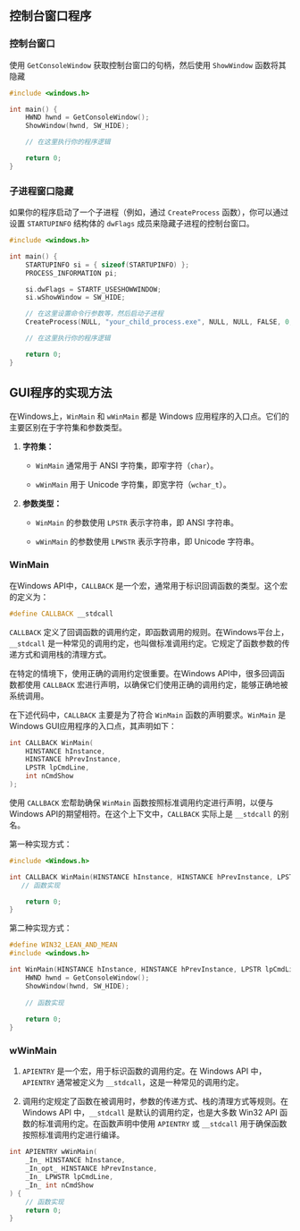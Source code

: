 ## 控制台窗口程序

### 控制台窗口

使用 `GetConsoleWindow` 获取控制台窗口的句柄，然后使用 `ShowWindow` 函数将其隐藏

```C++
#include <windows.h>

int main() {
    HWND hwnd = GetConsoleWindow();
    ShowWindow(hwnd, SW_HIDE);

    // 在这里执行你的程序逻辑

    return 0;
}
```

### 子进程窗口隐藏

如果你的程序启动了一个子进程（例如，通过 `CreateProcess` 函数），你可以通过设置 `STARTUPINFO` 结构体的 `dwFlags` 成员来隐藏子进程的控制台窗口。

```C++
#include <windows.h>

int main() {
    STARTUPINFO si = { sizeof(STARTUPINFO) };
    PROCESS_INFORMATION pi;

    si.dwFlags = STARTF_USESHOWWINDOW;
    si.wShowWindow = SW_HIDE;

    // 在这里设置命令行参数等，然后启动子进程
    CreateProcess(NULL, "your_child_process.exe", NULL, NULL, FALSE, 0, NULL, NULL, &si, &pi);

    // 在这里执行你的程序逻辑

    return 0;
}
```

## GUI程序的实现方法

在Windows上，`WinMain` 和 `wWinMain` 都是 Windows 应用程序的入口点。它们的主要区别在于字符集和参数类型。

1. **字符集：**

   - `WinMain` 通常用于 ANSI 字符集，即窄字符（`char`）。

   - `wWinMain` 用于 Unicode 字符集，即宽字符（`wchar_t`）。

1. **参数类型：**

   - `WinMain` 的参数使用 `LPSTR` 表示字符串，即 ANSI 字符串。

   - `wWinMain` 的参数使用 `LPWSTR` 表示字符串，即 Unicode 字符串。

### WinMain

在Windows API中，`CALLBACK` 是一个宏，通常用于标识回调函数的类型。这个宏的定义为：

```C++
#define CALLBACK __stdcall
```

`CALLBACK` 定义了回调函数的调用约定，即函数调用的规则。在Windows平台上，`__stdcall` 是一种常见的调用约定，也叫做标准调用约定。它规定了函数参数的传递方式和调用栈的清理方式。

在特定的情境下，使用正确的调用约定很重要。在Windows API中，很多回调函数都使用 `CALLBACK` 宏进行声明，以确保它们使用正确的调用约定，能够正确地被系统调用。

在下述代码中，`CALLBACK` 主要是为了符合 `WinMain` 函数的声明要求。`WinMain` 是Windows GUI应用程序的入口点，其声明如下：

```C++
int CALLBACK WinMain(
    HINSTANCE hInstance,
    HINSTANCE hPrevInstance,
    LPSTR lpCmdLine,
    int nCmdShow
);
```

使用 `CALLBACK` 宏帮助确保 `WinMain` 函数按照标准调用约定进行声明，以便与Windows API的期望相符。在这个上下文中，`CALLBACK` 实际上是 `__stdcall` 的别名。

第一种实现方式：

```C++
#include <Windows.h>

int CALLBACK WinMain(HINSTANCE hInstance, HINSTANCE hPrevInstance, LPSTR lpCmdLine, int nCmdShow) {
   // 函数实现

    return 0;
}
```

第二种实现方式：

```C++
#define WIN32_LEAN_AND_MEAN
#include <windows.h>

int WinMain(HINSTANCE hInstance, HINSTANCE hPrevInstance, LPSTR lpCmdLine, int nCmdShow) {
    HWND hwnd = GetConsoleWindow();
    ShowWindow(hwnd, SW_HIDE);
    
    // 函数实现
    
    return 0;
}
```

### wWinMain

1. `APIENTRY` 是一个宏，用于标识函数的调用约定。在 Windows API 中，`APIENTRY` 通常被定义为 `__stdcall`，这是一种常见的调用约定。

2. 调用约定规定了函数在被调用时，参数的传递方式、栈的清理方式等规则。在 Windows API 中，`__stdcall` 是默认的调用约定，也是大多数 Win32 API 函数的标准调用约定。在函数声明中使用 `APIENTRY` 或 `__stdcall` 用于确保函数按照标准调用约定进行编译。

```C++
int APIENTRY wWinMain(
    _In_ HINSTANCE hInstance,
    _In_opt_ HINSTANCE hPrevInstance,
    _In_ LPWSTR lpCmdLine,
    _In_ int nCmdShow
) {
    // 函数实现
    return 0;
}
```
